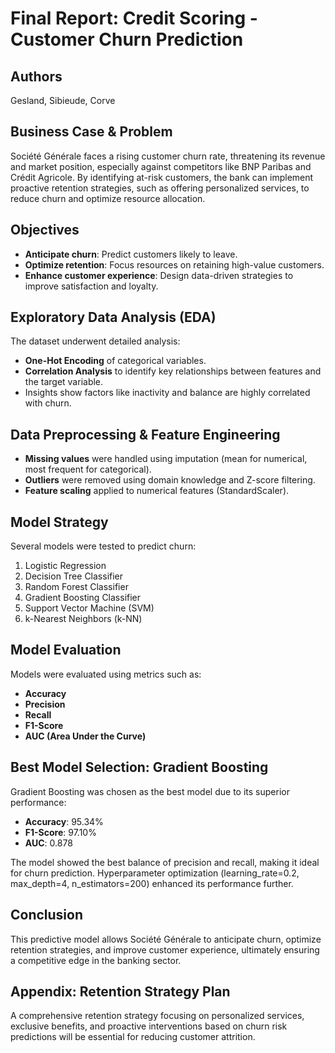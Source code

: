 # Final Report: Credit Scoring - Customer Churn Prediction

## Authors
Gesland, Sibieude, Corve

## Business Case & Problem
Société Générale faces a rising customer churn rate, threatening its revenue and market position, especially against competitors like BNP Paribas and Crédit Agricole. By identifying at-risk customers, the bank can implement proactive retention strategies, such as offering personalized services, to reduce churn and optimize resource allocation.

## Objectives
- **Anticipate churn**: Predict customers likely to leave.
- **Optimize retention**: Focus resources on retaining high-value customers.
- **Enhance customer experience**: Design data-driven strategies to improve satisfaction and loyalty.

## Exploratory Data Analysis (EDA)
The dataset underwent detailed analysis:
- **One-Hot Encoding** of categorical variables.
- **Correlation Analysis** to identify key relationships between features and the target variable.
- Insights show factors like inactivity and balance are highly correlated with churn.

## Data Preprocessing & Feature Engineering
- **Missing values** were handled using imputation (mean for numerical, most frequent for categorical).
- **Outliers** were removed using domain knowledge and Z-score filtering.
- **Feature scaling** applied to numerical features (StandardScaler).

## Model Strategy
Several models were tested to predict churn:
1. Logistic Regression
2. Decision Tree Classifier
3. Random Forest Classifier
4. Gradient Boosting Classifier
5. Support Vector Machine (SVM)
6. k-Nearest Neighbors (k-NN)

## Model Evaluation
Models were evaluated using metrics such as:
- **Accuracy**
- **Precision**
- **Recall**
- **F1-Score**
- **AUC (Area Under the Curve)**

## Best Model Selection: Gradient Boosting
Gradient Boosting was chosen as the best model due to its superior performance:
- **Accuracy**: 95.34%
- **F1-Score**: 97.10%
- **AUC**: 0.878

The model showed the best balance of precision and recall, making it ideal for churn prediction. Hyperparameter optimization (learning_rate=0.2, max_depth=4, n_estimators=200) enhanced its performance further.

## Conclusion
This predictive model allows Société Générale to anticipate churn, optimize retention strategies, and improve customer experience, ultimately ensuring a competitive edge in the banking sector.

## Appendix: Retention Strategy Plan
A comprehensive retention strategy focusing on personalized services, exclusive benefits, and proactive interventions based on churn risk predictions will be essential for reducing customer attrition.
